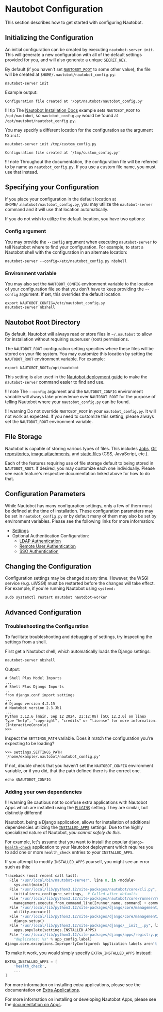 # Nautobot Configuration

This section describes how to get started with configuring Nautobot.

## Initializing the Configuration

An initial configuration can be created by executing `nautobot-server init`. This will generate a new configuration with all of the default settings provided for you, and will also generate a unique [`SECRET_KEY`](settings.md#secret_key).

By default (if you haven't set [`NAUTOBOT_ROOT`](#nautobot-root-directory) to some other value), the file will be created at `$HOME/.nautobot/nautobot_config.py`:

```no-highlight
nautobot-server init
```

Example output:

```no-highlight
Configuration file created at '/opt/nautobot/nautobot_config.py'
```

!!! tip
    The [Nautobot Installation Docs](../installation/nautobot.md#create-the-nautobot-system-user) example sets `NAUTOBOT_ROOT` to `/opt/nautobot`, so `nautobot_config.py` would be found at `/opt/nautobot/nautobot_config.py`.

You may specify a different location for the configuration as the argument to `init`:

```no-highlight
nautobot-server init /tmp/custom_config.py
```

```no-highlight
Configuration file created at '/tmp/custom_config.py'
```

!!! note
    Throughout the documentation, the configuration file will be referred to by name as `nautobot_config.py`. If you use a custom file name, you must use that instead.

## Specifying your Configuration

If you place your configuration in the default location at `$HOME/.nautobot/nautobot_config.py`, you may utilize the `nautobot-server` command and it will use that location automatically.

If you do not wish to utilize the default location, you have two options:

### Config argument

You may provide the `--config` argument when executing `nautobot-server` to tell Nautobot where to find your configuration. For example, to start a Nautobot shell with the configuration in an alternate location:

```no-highlight
nautobot-server --config=/etc/nautobot_config.py nbshell
```

### Environment variable

You may also set the `NAUTOBOT_CONFIG` environment variable to the location of your configuration file so that you don't have to keep providing the `--config` argument. If set, this overrides the default location.

```no-highlight
export NAUTOBOT_CONFIG=/etc/nautobot_config.py
nautobot-server nbshell
```

## Nautobot Root Directory

By default, Nautobot will always read or store files in `~/.nautobot` to allow for installation without requiring superuser (root) permissions.

The `NAUTOBOT_ROOT` configuration setting specifies where these files will be stored on your file system. You may customize this location by setting the `NAUTOBOT_ROOT` environment variable. For example:

```no-highlight
export NAUTOBOT_ROOT=/opt/nautobot
```

This setting is also used in the [Nautobot deployment guide](../installation/nautobot.md) to make the `nautobot-server` command easier to find and use.

!!! note
    The `--config` argument and the `NAUTOBOT_CONFIG` environment variable will always take precedence over `NAUTOBOT_ROOT` for the purpose of telling Nautobot where your `nautobot_config.py` can be found.

!!! warning
    Do not override `NAUTOBOT_ROOT` in your `nautobot_config.py`. It will not work as expected. If you need to customize this setting, please always set the `NAUTOBOT_ROOT` environment variable.

## File Storage

Nautobot is capable of storing various types of files. This includes [Jobs](../../platform-functionality/jobs/index.md), [Git repositories](../../platform-functionality/gitrepository.md), [image attachments](../../platform-functionality/imageattachment.md), and [static files](settings.md#static_root) (CSS, JavaScript, etc.).

Each of the features requiring use of file storage default to being stored in `NAUTOBOT_ROOT`. If desired, you may customize each one individually. Please see each feature's respective documentation linked above for how to do that.

## Configuration Parameters

While Nautobot has many configuration settings, only a few of them must be defined at the time of installation. These configuration parameters may be set in `nautobot_config.py` or by default many of them may also be set by environment variables. Please see the following links for more information:

* [Settings](settings.md)
* Optional Authentication Configuration:
    * [LDAP Authentication](authentication/ldap.md)
    * [Remote User Authentication](authentication/remote.md)
    * [SSO Authentication](authentication/sso.md)

## Changing the Configuration

Configuration settings may be changed at any time. However, the WSGI service (e.g. uWSGI) must be restarted before the changes will take effect. For example, if you're running Nautobot using `systemd:`

```no-highlight
sudo systemctl restart nautobot nautobot-worker
```

## Advanced Configuration

### Troubleshooting the Configuration

To facilitate troubleshooting and debugging of settings, try inspecting the settings from a shell.

First get a Nautobot shell, which automatically loads the Django settings:

```no-highlight
nautobot-server nbshell
```

Output:

```no-highlight
# Shell Plus Model Imports
...
# Shell Plus Django Imports
..
from django.conf import settings
...
# Django version 4.2.15
# Nautobot version 2.3.3b1
...
Python 3.12.6 (main, Sep 12 2024, 21:12:08) [GCC 12.2.0] on linux
Type "help", "copyright", "credits" or "license" for more information.
(InteractiveConsole)
>>>
```

Inspect the `SETTINGS_PATH` variable. Does it match the configuration you're expecting to be loading?

```no-highlight
>>> settings.SETTINGS_PATH
'/home/example/.nautobot/nautobot_config.py'
```

If not, double check that you haven't set the `NAUTOBOT_CONFIG` environment variable, or if you did, that the path defined there is the correct one.

```no-highlight
echo $NAUTOBOT_CONFIG
```

### Adding your own dependencies

!!! warning
    Be cautious not to confuse extra applications with Nautobot Apps which are installed using the [`PLUGINS`](settings.md#plugins) setting. They are similar, but distinctly different!

Nautobot, being a Django application, allows for installation of additional dependencies utilizing the [`INSTALLED_APPS`](https://docs.djangoproject.com/en/stable/ref/settings/#std:setting-INSTALLED_APPS) settings. Due to the highly specialized nature of Nautobot, *you cannot safely do this*.

For example, let's assume that you want to install the popular [`django-health-check`](https://django-health-check.readthedocs.io/en/latest/) application to your Nautobot deployment which requires you to add one or more `health_check` entries to your `INSTALLED_APPS`.

If you attempt to modify `INSTALLED_APPS` yourself, you might see an error such as this:

```python
Traceback (most recent call last):
  File "/usr/local/bin/nautobot-server", line 8, in <module>
    sys.exit(main())
  File "/usr/local/lib/python3.12/site-packages/nautobot/core/cli.py", line 53, in main
    initializer=_configure_settings,  # Called after defaults
  File "/usr/local/lib/python3.12/site-packages/nautobot/core/runner/runner.py", line 193, in run_app
    management.execute_from_command_line([runner_name, command] + command_args)
  File "/usr/local/lib/python3.12/site-packages/django/core/management/__init__.py", line 401, in execute_from_command_line
    utility.execute()
  File "/usr/local/lib/python3.12/site-packages/django/core/management/__init__.py", line 377, in execute
    django.setup()
  File "/usr/local/lib/python3.12/site-packages/django/__init__.py", line 24, in setup
    apps.populate(settings.INSTALLED_APPS)
  File "/usr/local/lib/python3.12/site-packages/django/apps/registry.py", line 95, in populate
    "duplicates: %s" % app_config.label)
django.core.exceptions.ImproperlyConfigured: Application labels aren't unique, duplicates: health_check
```

To make it work, you would simply specify `EXTRA_INSTALLED_APPS` instead:

```python
EXTRA_INSTALLED_APPS = [
    'health_check',
    ...
]
```

For more information on installing extra applications, please see the documentation on [Extra Applications](settings.md#extra-applications).

For more information on installing or developing Nautobot Apps, please see the [documentation on Apps](../../../apps/index.md).
